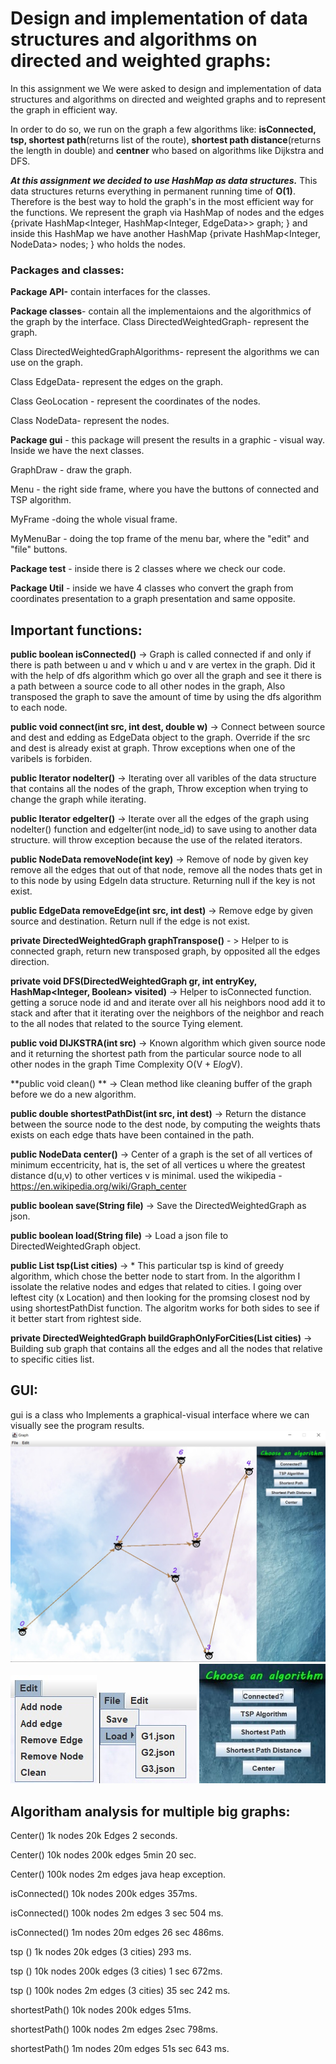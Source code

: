 # Design and implementation of data structures and algorithms on directed and weighted graphs:
In this assignment we We were asked to design and implementation of data structures and algorithms on directed and weighted graphs and to represent the graph in efficient way.

In order to do so, we run on the graph a few algorithms like:
**isConnected, tsp, shortest path**(returns list of the route),
**shortest path distance**(returns the length in double)
and **centner** who based on algorithms like Dijkstra and DFS.

**_At this assignment we decided to use HashMap as data structures._**
This data structures returns everything in permanent running time of **O(1)**. Therefore is the best way to hold the graph's in the most efficient way for the functions.
We represent the graph via HashMap of nodes and the edges {private HashMap<Integer, HashMap<Integer, EdgeData>> graph; }
and inside this HashMap we have another HashMap {private HashMap<Integer, NodeData> nodes; } who holds the nodes.

### Packages and classes:

**Package API-** contain interfaces for the classes.

**Package classes**- contain all the implementaions and the algorithmics of the graph by the interface.
Class DirectedWeightedGraph- represent the graph.

Class DirectedWeightedGraphAlgorithms- represent the algorithms we can use on the graph.

Class EdgeData- represent the edges on the graph.

Class GeoLocation - represent the coordinates of the nodes.

Class NodeData- represent the nodes.

**Package gui** - this package will present the results in a graphic - visual way.
Inside we have the next classes.

GraphDraw - draw the graph.

Menu - the right side frame, where you have the buttons of connected and TSP algorithm.

MyFrame -doing the whole visual frame.

MyMenuBar - doing the top frame of the menu bar, where the "edit" and "file" buttons.

**Package test** - inside there is 2 classes where we check our code.

**Package Util** - inside we have 4 classes who convert the graph from coordinates presentation to a graph presentation and same opposite.

## Important functions:


**public boolean isConnected()** -> Graph is called connected if and only if there is path between u and v which u and v are vertex in the graph. Did it with the help of dfs algorithm which go over all the graph and see it there is a path between a source code to all other nodes in the graph, Also transposed the graph to save the amount of time by using the dfs algorithm to each node.

**public void connect(int src, int dest, double w)** ->  Connect between source and dest and edding as EdgeData object to the graph. Override if the src and dest is already exist at graph. Throw exceptions when one of the varibels is forbiden.

**public Iterator<NodeData> nodeIter()** ->  Iterating over all varibles of the data structure that contains all the nodes of the graph, Throw exception when trying to change the graph while iterating.

**public Iterator<EdgeData> edgeIter()** -> Iterate over all the edges of the graph using nodeIter() function and edgeIter(int node_id) to save using to another data structure. will throw exception because the use of the related iterators.

**public NodeData removeNode(int key)** -> Remove of node by given key remove all the edges that out of that node, remove all the nodes thats get in to this node by using EdgeIn data structure. Returning null if the key is not exist.

**public EdgeData removeEdge(int src, int dest)** -> Remove edge by given source and destination. Return null if the edge is not exist.

**private DirectedWeightedGraph graphTranspose()** - > Helper to is connected graph, return new transposed graph, by opposited all the edges direction.

**private void DFS(DirectedWeightedGraph gr, int entryKey, HashMap<Integer, Boolean> visited)** -> Helper to isConnected function. getting a soruce node id and and iterate over all his neighbors nood add it to stack and after that it iterating over the neighbors of the neighbor and reach to the all nodes that related to the source Tying element.

**public void DIJKSTRA(int src)** -> Known algorithm which given source node and it returning the shortest path from the particular source node to all other nodes in the graph Time Complexity O(V + E*log*V).

**public void clean() ** -> Clean method like cleaning buffer of the graph before we do a new algorithm.

**public double shortestPathDist(int src, int dest)** -> Return the distance between the source node to the dest node, by computing the weights thats exists on each edge thats have been contained in the path.

**public NodeData center()** -> Center of a graph is the set of all vertices of minimum eccentricity, hat is, the set of all vertices u where the greatest distance d(u,v) to other vertices v is minimal. used the wikipedia - https://en.wikipedia.org/wiki/Graph_center

**public boolean save(String file)** -> Save the DirectedWeightedGraph as json.

**public boolean load(String file)** -> Load a json file to DirectedWeightedGraph object.

**public List<NodeData> tsp(List<NodeData> cities)** -> * This particular tsp is kind of greedy algorithm, which chose the better node to start from. In the algorithm I issolate the relative nodes and edges that related to cities. I going over leftest city (x Location) and then looking for the promsing closest nod by using shortestPathDist function. The algoritm works for both sides to see if it better start from rightest side.

**private DirectedWeightedGraph buildGraphOnlyForCities(List<NodeData> cities)** -> Building sub graph that contains all the edges and all the nodes that relative to specific cities list.

## GUI:
gui is a class who Implements a graphical-visual interface where we can visually see the program results.
![you can see visually your graph](https://github.com/JosefMamo12/Ex2_OOP/blob/master/image/graph.jpeg)
![you can edit your graph](https://github.com/JosefMamo12/Ex2_OOP/blob/master/image/edit.jpeg)
![you can laod and save files](https://github.com/JosefMamo12/Ex2_OOP/blob/master/image/file%20%20-%20status%20bar.jpeg)
![you can see the menu - where ypu can choose to operate algorithms on the graph](https://github.com/JosefMamo12/Ex2_OOP/blob/master/image/menu.jpeg)
  
## Algoritham analysis for multiple big graphs:
Center() 1k nodes 20k Edges 2 seconds.

Center() 10k nodes 200k edges 5min 20 sec.

Center() 100k nodes 2m edges java heap exception.

isConnected() 10k nodes 200k edges 357ms.

isConnected() 100k nodes 2m edges 3 sec 504 ms.

isConnected() 1m nodes 20m edges 26 sec 486ms.

tsp () 1k nodes 20k edges (3 cities) 293 ms.

tsp () 10k nodes 200k edges (3 cities) 1 sec 672ms.

tsp () 100k nodes 2m edges (3 cities) 35 sec 242 ms.

shortestPath() 10k nodes 200k edges 51ms.

shortestPath() 100k nodes 2m edges 2sec 798ms.

shortestPath() 1m nodes 20m edges 51s sec 643 ms.
